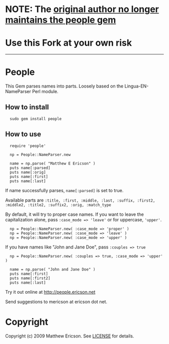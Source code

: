 
# NOTE: The [original author no longer maintains the people gem](https://github.com/mericson/people)

# Use this Fork at your own risk

-----

# People

This Gem parses names into parts. Loosely based on the Lingua-EN-NameParser Perl module.

## How to install

```
  sudo gem install people
```

## How to use

```
  require 'people'

  np = People::NameParser.new

  name = np.parse( "Matthew E Ericson" )
  puts name[:parsed]
  puts name[:orig]
  puts name[:first]
  puts name[:last]
```

If name successfully parses, `name[:parsed]` is set to true.

Available parts are `:title, :first, :middle, :last, :suffix, :first2, :middle2, :title2, :suffix2, :orig, :match_type`

By default, it will try to proper case names. If you want to leave the capitalization alone, pass `:case_mode => 'leave'` or for uppercase, `'upper'`.

```
  np = People::NameParser.new( :case_mode => 'proper' )
  np = People::NameParser.new( :case_mode => 'leave' )
  np = People::NameParser.new( :case_mode => 'upper' )
```

If you have names like "John and Jane Doe", pass `:couples => true`

```
  np = People::NameParser.new( :couples => true, :case_mode => 'upper' )

  name = np.parse( "John and Jane Doe" )
  puts name[:first]
  puts name[:first2]
  puts name[:last]
```

Try it out online at http://people.ericson.net

Send suggestions to mericson at ericson dot net.


# Copyright

Copyright (c) 2009 Matthew Ericson. See [LICENSE](https://github.com/1debit/people/blob/master/LICENSE) for details.
